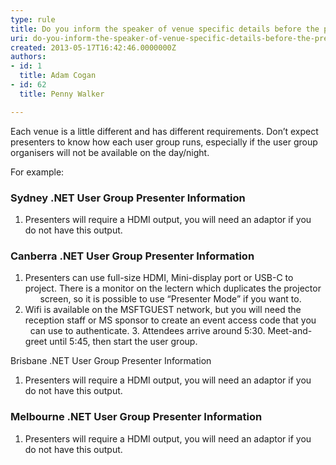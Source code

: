 ```yaml
---
type: rule
title: Do you inform the speaker of venue specific details before the presentation?
uri: do-you-inform-the-speaker-of-venue-specific-details-before-the-presentation
created: 2013-05-17T16:42:46.0000000Z
authors:
- id: 1
  title: Adam Cogan
- id: 62
  title: Penny Walker

---
```


Each venue is a little different and has different requirements. Don’t expect presenters to know how each user group runs, especially if the user group organisers will not be available on the day/night.

 
For example:

### Sydney .NET User Group Presenter Information

1. Presenters will require a HDMI output, you will need an adaptor if you do not have this output.


### Canberra .NET User Group Presenter Information


1. Presenters can use full-size HDMI, Mini-display port or USB-C to project. There is a monitor on the lectern which duplicates the projector        screen, so it is possible to use “Presenter Mode” if you want to.
2. Wifi is available on the MSFTGUEST network, but you will need the reception staff or MS sponsor to create an event access code that you      can use to authenticate.
3. Attendees arrive around 5:30. Meet-and-greet until 5:45, then start the user group.



Brisbane .NET User Group Presenter Information


1. Presenters will require a HDMI output, you will need an adaptor if you do not have this output.


### Melbourne .NET User Group Presenter Information

1. Presenters will require a HDMI output, you will need an adaptor if you do not have this output.
